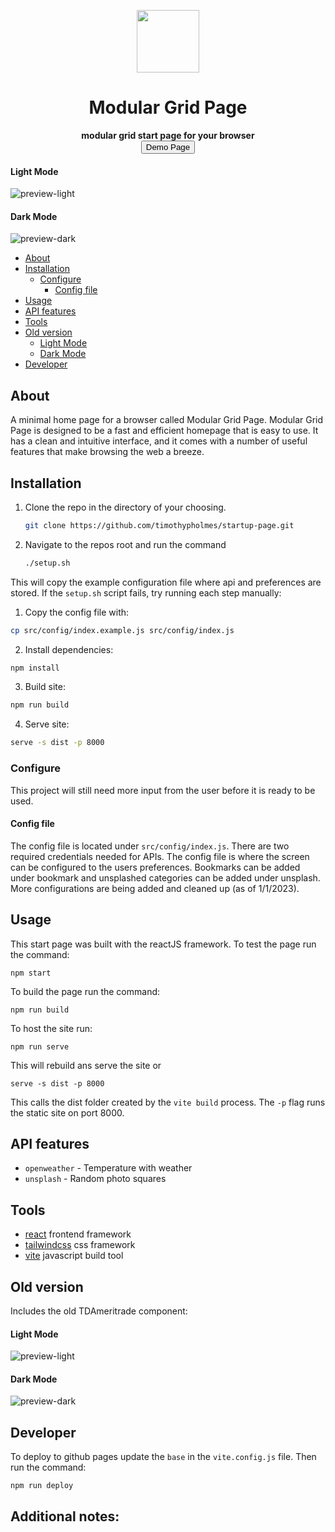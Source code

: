 <p align="center">
  <img width="100px" src="./src/assets/preview/icon.ico">
</p>

<div align="center">
    <h1>Modular Grid Page</h1>
    <b>modular grid start page for your browser</b>
</div>

<div align="center">
   <form action="https://timothypholmes.github.io/startup-page/" method="get" target="_blank"><button type="submit">Demo Page</button></form>
</div>

#### Light Mode
![preview-light](https://github.com/timothypholmes/startup-page/blob/main/src/assets/preview/new-preview-light.png) 


#### Dark Mode
![preview-dark](https://github.com/timothypholmes/startup-page/blob/main/src/assets/preview/new-preview-dark.png?raw=true)

- [About](#about)
- [Installation](#installation)
  * [Configure](#configure)
    + [Config file](#config-file)
- [Usage](#usage)
- [API features](#api-features)
- [Tools](#tools)
- [Old version](#old-version)
    + [Light Mode](#light-mode-1)
    + [Dark Mode](#dark-mode-1)
- [Developer](#developer)

## About

A minimal home page for a browser called Modular Grid Page. Modular Grid Page is designed to be a fast and efficient homepage that is easy to use. It has a clean and intuitive interface, and it comes with a number of useful features that make browsing the web a breeze. 

## Installation

1. Clone the repo in the directory of your choosing.
    ```sh
    git clone https://github.com/timothypholmes/startup-page.git
    ```
2. Navigate to the repos root and run the command
    ```sh
    ./setup.sh
    ```

This will copy the example configuration file where api and preferences are stored. If the `setup.sh` script fails, try running each step manually:

1. Copy the config file with:
```sh
cp src/config/index.example.js src/config/index.js
```
2. Install dependencies:
```sh
npm install
```
3. Build site:
```sh
npm run build
```
4. Serve site:
```sh
serve -s dist -p 8000
```

### Configure

This project will still need more input from the user before it is ready to be used. 


#### Config file

The config file is located under `src/config/index.js`. There are two required credentials needed for APIs. The config file is where the screen can be configured to the users preferences. Bookmarks can be added under bookmark and unsplashed categories can be added under unsplash. More configurations are being added and cleaned up (as of 1/1/2023).

## Usage

This start page was built with the reactJS framework. To test the page run the command:

```
npm start
```

To build the page run the command:

```
npm run build
```

To host the site run:

```
npm run serve
```

This will rebuild ans serve the site or

```
serve -s dist -p 8000
```

This calls the dist folder created by the `vite build` process. The `-p` flag runs the static site on port 8000.

## API features

- `openweather` - Temperature with weather
- `unsplash` - Random photo squares


## Tools

- [react](https://reactjs.org) frontend framework
- [tailwindcss](https://tailwindcss.com) css framework
- [vite](https://vitejs.dev) javascript build tool

## Old version

Includes the old TDAmeritrade component:

#### Light Mode
![preview-light](https://github.com/timothypholmes/startup-page/blob/main/src/assets/preview/preview-light.png) 


#### Dark Mode
![preview-dark](https://github.com/timothypholmes/startup-page/blob/main/src/assets/preview/preview-dark.png?raw=true)


## Developer

To deploy to github pages update the `base` in the `vite.config.js` file. Then run the command:

```sh
npm run deploy
```

Additional notes:
- 